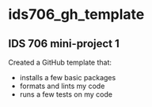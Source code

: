 # ids706_gh_template

## IDS 706 mini-project 1

Created a GitHub template that:
* installs a few basic packages
* formats and lints my code
* runs a few tests on my code

